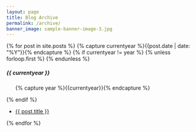```yaml
---
layout: page
title: Blog Archive
permalink: /archive/
banner_image: sample-banner-image-3.jpg
---
```


<div>
  {% for post in site.posts %}
    {% capture currentyear %}{{post.date | date: "%Y"}}{% endcapture %}
    {% if currentyear != year %}
      {% unless forloop.first %}
      {% endunless %}
      <h5>{{ currentyear }}</h5>
      <ul>
      {% capture year %}{{currentyear}}{% endcapture %}
      </ul> 
    {% endif %}
    <ul>
    <li><a href="{{ post.url | prepend: site.baseurl }}">{{ post.title }}</a></li>
    </ul>
{% endfor %}
</div>